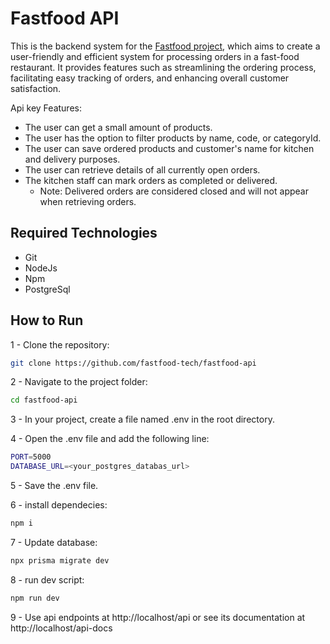 <h1> Fastfood API</h1>
<p>This is the backend system for the <a href="https://github.com/fastfood-tech/fastfood">Fastfood project</a>, which aims to create a user-friendly and efficient system for processing orders in a fast-food restaurant. It provides features such as streamlining the ordering process, facilitating easy tracking of orders, and enhancing overall customer satisfaction.   </p>

Api key Features:

- The user can get a small amount of products.
- The user has the option to filter products by name, code, or categoryId.
- The user can save ordered products and customer's name for kitchen and delivery purposes.
- The user can retrieve details of all currently open orders.
- The kitchen staff can mark orders as completed or delivered. 
  - Note: Delivered orders are considered closed and will not appear when retrieving orders.

<h2>Required Technologies</h2>

- Git 
- NodeJs
- Npm
- PostgreSql

<h2>How to Run</h2>

1 - Clone the repository:
```bash
git clone https://github.com/fastfood-tech/fastfood-api
```
2 - Navigate to the project folder:
```bash
cd fastfood-api
```
3 - In your project, create a file named .env in the root directory.

4 - Open the .env file and add the following line:
```bash
PORT=5000
DATABASE_URL=<your_postgres_databas_url>
```

5 - Save the .env file.

6 - install dependecies:
```bash
npm i
```
7 - Update database:
```bash
npx prisma migrate dev
```
8 - run dev script:
```bash
npm run dev
```
9 - Use api endpoints at http://localhost/api or see its documentation at http://localhost/api-docs
